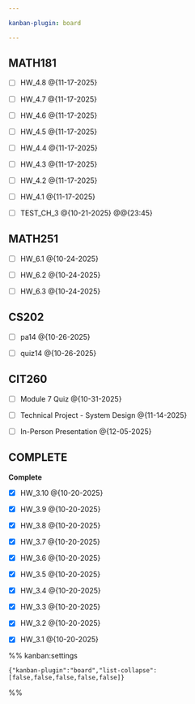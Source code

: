 ```yaml
---

kanban-plugin: board

---
```


## MATH181

- [ ] HW_4.8 @{11-17-2025}
- [ ] HW_4.7 @{11-17-2025}
- [ ] HW_4.6 @{11-17-2025}
- [ ] HW_4.5 @{11-17-2025}
- [ ] HW_4.4 @{11-17-2025}
- [ ] HW_4.3 @{11-17-2025}
- [ ] HW_4.2 @{11-17-2025}
- [ ] HW_4.1 @{11-17-2025}
- [ ] TEST_CH_3 @{10-21-2025} @@{23:45}


## MATH251

- [ ] HW_6.1 @{10-24-2025}
- [ ] HW_6.2 @{10-24-2025}
- [ ] HW_6.3 @{10-24-2025}


## CS202

- [ ] pa14 @{10-26-2025}
- [ ] quiz14 @{10-26-2025}


## CIT260

- [ ] Module 7 Quiz @{10-31-2025}
- [ ] Technical Project - System Design @{11-14-2025}
- [ ] In-Person Presentation @{12-05-2025}


## COMPLETE

**Complete**
- [x] HW_3.10 @{10-20-2025}
- [x] HW_3.9 @{10-20-2025}
- [x] HW_3.8 @{10-20-2025}
- [x] HW_3.7 @{10-20-2025}
- [x] HW_3.6 @{10-20-2025}
- [x] HW_3.5 @{10-20-2025}
- [x] HW_3.4 @{10-20-2025}
- [x] HW_3.3 @{10-20-2025}
- [x] HW_3.2 @{10-20-2025}
- [x] HW_3.1 @{10-20-2025}




%% kanban:settings
```
{"kanban-plugin":"board","list-collapse":[false,false,false,false,false]}
```
%%